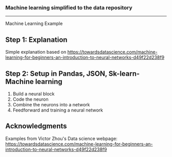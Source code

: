### Machine learning simplified to the data repository
<div>
    <div></div>
    <hr class="styled-hr" />
    <div></div>
 </div>
 
<be> Machine Learning Example <br> 

## Step 1: Explanation

Simple explanation based on https://towardsdatascience.com/machine-learning-for-beginners-an-introduction-to-neural-networks-d49f22d238f9

## Step 2: Setup in Pandas, JSON, Sk-learn- Machine learning
1. Build a neural block
2. Code the neuron
3. Combine the neurons into a network
4. Feedforward and training a neural network 


## Acknowledgments
Examples from Victor Zhou's Data science webpage: https://towardsdatascience.com/machine-learning-for-beginners-an-introduction-to-neural-networks-d49f22d238f9
